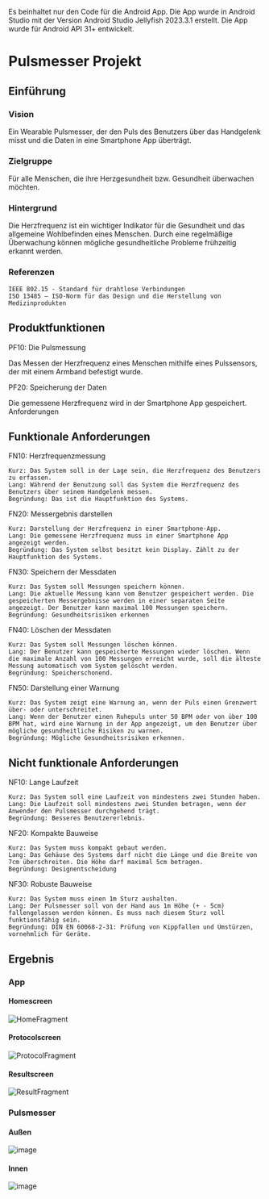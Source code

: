 Es beinhaltet nur den Code für die Android App. Die App wurde in Android Studio mit der Version Android Studio Jellyfish 2023.3.1 erstellt. Die App wurde für Android API 31+ entwickelt.


# Pulsmesser Projekt


## Einführung

### Vision

Ein Wearable Pulsmesser, der den Puls des Benutzers über das Handgelenk misst und die Daten in eine Smartphone App überträgt.

### Zielgruppe

Für alle Menschen, die ihre Herzgesundheit bzw. Gesundheit überwachen möchten.

### Hintergrund

Die Herzfrequenz ist ein wichtiger Indikator für die Gesundheit und das allgemeine Wohlbefinden eines Menschen. Durch eine regelmäßige Überwachung können mögliche gesundheitliche Probleme frühzeitig erkannt werden.

### Referenzen

    IEEE 802.15 - Standard für drahtlose Verbindungen
    ISO 13485 – ISO-Norm für das Design und die Herstellung von Medizinprodukten


## Produktfunktionen

PF10: Die Pulsmessung

Das Messen der Herzfrequenz eines Menschen mithilfe eines Pulssensors, der mit einem Armband befestigt wurde.

PF20: Speicherung der Daten

Die gemessene Herzfrequenz wird in der Smartphone App gespeichert.
Anforderungen

## Funktionale Anforderungen

FN10: Herzfrequenzmessung

    Kurz: Das System soll in der Lage sein, die Herzfrequenz des Benutzers zu erfassen.
    Lang: Während der Benutzung soll das System die Herzfrequenz des Benutzers über seinem Handgelenk messen.
    Begründung: Das ist die Hauptfunktion des Systems.

FN20: Messergebnis darstellen

    Kurz: Darstellung der Herzfrequenz in einer Smartphone-App.
    Lang: Die gemessene Herzfrequenz muss in einer Smartphone App angezeigt werden.
    Begründung: Das System selbst besitzt kein Display. Zählt zu der Hauptfunktion des Systems.

FN30: Speichern der Messdaten

    Kurz: Das System soll Messungen speichern können.
    Lang: Die aktuelle Messung kann vom Benutzer gespeichert werden. Die gespeicherten Messergebnisse werden in einer separaten Seite angezeigt. Der Benutzer kann maximal 100 Messungen speichern.
    Begründung: Gesundheitsrisiken erkennen

FN40: Löschen der Messdaten

    Kurz: Das System soll Messungen löschen können.
    Lang: Der Benutzer kann gespeicherte Messungen wieder löschen. Wenn die maximale Anzahl von 100 Messungen erreicht wurde, soll die älteste Messung automatisch vom System gelöscht werden.
    Begründung: Speicherschonend.

FN50: Darstellung einer Warnung

    Kurz: Das System zeigt eine Warnung an, wenn der Puls einen Grenzwert über- oder unterschreitet.
    Lang: Wenn der Benutzer einen Ruhepuls unter 50 BPM oder von über 100 BPM hat, wird eine Warnung in der App angezeigt, um den Benutzer über mögliche gesundheitliche Risiken zu warnen.
    Begründung: Mögliche Gesundheitsrisiken erkennen.

## Nicht funktionale Anforderungen

NF10: Lange Laufzeit

    Kurz: Das System soll eine Laufzeit von mindestens zwei Stunden haben.
    Lang: Die Laufzeit soll mindestens zwei Stunden betragen, wenn der Anwender den Pulsmesser durchgehend trägt.
    Begründung: Besseres Benutzererlebnis.

NF20: Kompakte Bauweise

    Kurz: Das System muss kompakt gebaut werden.
    Lang: Das Gehäuse des Systems darf nicht die Länge und die Breite von 7cm überschreiten. Die Höhe darf maximal 5cm betragen.
    Begründung: Designentscheidung

NF30: Robuste Bauweise

    Kurz: Das System muss einen 1m Sturz aushalten.
    Lang: Der Pulsmesser soll von der Hand aus 1m Höhe (+ - 5cm) fallengelassen werden können. Es muss nach diesem Sturz voll funktionsfähig sein.
    Begründung: DIN EN 60068-2-31: Prüfung von Kippfallen und Umstürzen, vornehmlich für Geräte.

## Ergebnis
### App
#### Homescreen
![HomeFragment](https://github.com/user-attachments/assets/38419d95-53ef-4aa2-9c87-ccfe345c413d)
#### Protocolscreen
![ProtocolFragment](https://github.com/user-attachments/assets/c9210cee-5b9b-47fc-97fe-7547cd7f8c0a)
#### Resultscreen
![ResultFragment](https://github.com/user-attachments/assets/90fbecb5-d564-44fd-8bf3-5f1975d7e861)
### Pulsmesser
#### Außen
![image](https://github.com/user-attachments/assets/743459a3-c05e-458d-9fd9-df171adb1bd2)
#### Innen
![image](https://github.com/user-attachments/assets/425fd346-247d-4e6f-8053-4a3087f089d8)
